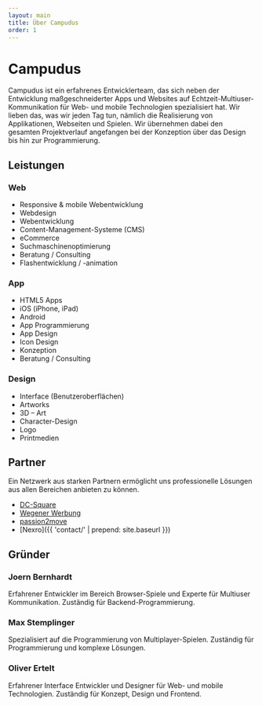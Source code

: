 ```yaml
---
layout: main
title: Über Campudus
order: 1
---
```


# Campudus

Campudus ist ein erfahrenes Entwicklerteam, das sich neben der Entwicklung maßgeschneiderter Apps und Websites auf Echtzeit-Multiuser-Kommunikation für Web- und mobile Technologien spezialisiert hat. Wir lieben das, was wir jeden Tag tun, nämlich die Realisierung von Applikationen, Webseiten und Spielen. Wir übernehmen dabei den gesamten Projektverlauf angefangen bei der Konzeption über das Design bis hin zur Programmierung.

## Leistungen

<div class="col3">

<div class="col">
<h3>Web</h3>
<ul>
<li>Responsive & mobile Webentwicklung</li>
<li>Webdesign</li>
<li>Webentwicklung</li>
<li>Content-Management-Systeme (CMS)</li>
<li>eCommerce</li>
<li>Suchmaschinenoptimierung</li>
<li>Beratung / Consulting</li>
<li>Flashentwicklung / -animation</li>
</ul>
</div>

<div class="col">
<h3>App</h3>
<ul>
<li>HTML5 Apps</li>
<li>iOS (iPhone, iPad)</li>
<li>Android</li>
<li>App Programmierung</li>
<li>App Design</li>
<li>Icon Design</li>
<li>Konzeption</li>
<li>Beratung / Consulting</li>
</ul>
</div>

<div class="col">
<h3>Design</h3>
<ul>
<li>Interface (Benutzeroberflächen)</li>
<li>Artworks</li>
<li>3D – Art</li>
<li>Character-Design</li>
<li>Logo</li>
<li>Printmedien</li>
</ul>
</div>

</div>

## Partner

Ein Netzwerk aus starken Partnern ermöglicht uns professionelle Lösungen aus allen Bereichen anbieten zu können.

* [DC-Square](http://www.dc-square.de/)
* [Wegener Werbung](http://www.wegenerwerbung.de/)
* [passion2move](http://www.passion2move.com/)
* [Nexro]({{ 'contact/' | prepend: site.baseurl }})

## Gründer

<div class="col3">

<div class="col">
<h3>Joern Bernhardt</h3>
<p>Erfahrener Entwickler im Bereich Browser-Spiele und Experte für Multiuser Kommunikation. Zuständig für Backend-Programmierung.</p>
</div>

<div class="col">
<h3>Max Stemplinger</h3>
<p>Spezialisiert auf die Programmierung von Multiplayer-Spielen. Zuständig für Programmierung und komplexe Lösungen.</p>
</div>

<div class="col">
<h3>Oliver Ertelt</h3>
<p>Erfahrener Interface Entwickler und Designer für Web- und mobile Technologien. Zuständig für Konzept, Design und Frontend.</p>
</div>

</div>